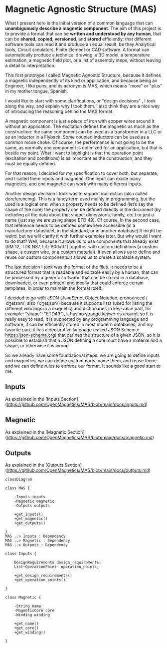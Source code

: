 # Magnetic Agnostic Structure (MAS)

What I present here is the initial version of a common language that can **unambiguously describe a magnetic component**. The aim of this project is to provide a format that can be **written and understood by any human**, that can be **shared**, **copied**, **versioned**, and **stored** efficiently; that different software tools can read it and produce an equal result, be they Analytical tools, Circuit simulators, Finite Element or CAD software. A format can automatically produce a technical drawing, a 3D model, a temperature estimation, a magnetic field plot, or a list of assembly steps, without leaving a detail to interpretation.

This first prototype I called Magnetic Agnostic Structure, because it defines a magnetic independently of its kind or application, and because being an Engineer, I like puns, and its acronym is MAS, which means "more" or "plus" in my mother tongue, Spanish.

I would like to start with some clarifications, or "design decisions" , I took along the way, and explain why I took them. I also think they are a nice way of introducing the reasoning behind the MAS format.

A magnetic component is just a piece of iron with copper wires around it without an application. The excitation defines the magnetic as much as the construction: the same component can be used as a transformer in a LLC or as an inductor in a Flyback. Some coupled inductors can be used as a common mode choke. Of course, the performance is not going to be the same, as normally one component is optimized for an application, but that is beside my point. What I want to highlight is that the operation point (excitation and conditions) is as important as the construction, and they must be equally defined.

For that reason, I decided for my specification to cover both, but separate, and I called them inputs and magnetic. One input can excite many magnetics, and one magnetic can work with many different inputs.

Another design decision I took was to support indirection (also called dereferencing). This is a fancy term used mainly in programming, but the used is a logical one: when a property needs to be defined (let’s say the shape of the core) the property can be defined directly in the document (by including all the data about that shape: dimensions, family, etc.) or just a name (just say we are using shape ETD 49). Of course, in the second case, that reference needs to be defined somewhere accessible (in a manufacturer datasheet, in the standard, or in another database).It might be weird, but we will clarify it with further examples later. But why would I want to do that? Well, because it allows us to use components that already exist (RM 12, TDK N87, Litz 800x0.1) together with custom definitions (a custom shape, a custom wire, or a custom material). It even allows us to define and reuse our custom components.It allows us to create a scalable system.

The last decision I took was the format of the files. It needs to be a structured format that is readable and editable easily by a human, that can be processed by a generic software, that can be stored in a database, downloaded, or even printed; and ideally that could enforce certain templates, in order to maintain the format itself.

I decided to go with JSON (JavaScript Object Notation, pronounced /ˈdʒeɪsən/; also /ˈdʒeɪˌsɒn/) because it supports lists (used for listing the different windings in a magnetic) and dictionaries (a key-value part, for example: "shape": "ETD49"), it has no strange keywords around, so it is really easy to read, it is supported by any programming language and software, it can be efficiently stored in most modern databases; and my favorite part, it has a declarative language (called JSON Schema: https://json-schema.org) that defines the structure of a given JSON, so it is possible to establish that a JSON defining a core must have a material and a shape, or otherwise it is wrong.

So we already have some foundational steps: we are going to define inputs and magnetics, we can define custom parts, name them, and reuse them; and we can define rules to enforce our format. It sounds like a good start to me.

## Inputs
As explained in the [Inputs Section] (https://github.com/OpenMagnetics/MAS/blob/main/docs/inputs.md)

## Magnetic
As explained in the [Magnetic Section] (https://github.com/OpenMagnetics/MAS/blob/main/docs/magnetic.md)

## Outputs
As explained in the [Outputs Section] (https://github.com/OpenMagnetics/MAS/blob/main/docs/outputs.md)


```mermaid
classDiagram

class MAS {
    
    -Inputs inputs
    -Magnetic magnetic
    -Outputs outputs

    +get_inputs()
	+get_magnetic()
	+get_outputs()
    
}
MAS ..> Inputs : Dependency
MAS ..> Magnetic : Dependency
MAS ..> Outputs : Dependency

class Inputs {
    
    DesignRequirements design_requirements;
    List~OperationPoint~ operation_points;

	+get_design_requirements()
	+get_operation_points()
    
}

class Magnetic {
    
    -String name
    -MagneticCore core
    -Winding winding

	+get_name()
	+get_core()
	+get_winding()
    
}

```
